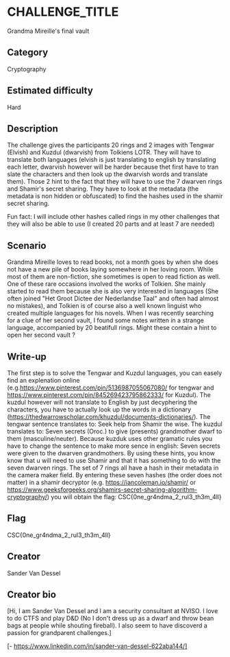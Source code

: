 # CHALLENGE_TITLE
Grandma Mireille's final vault

## Category
Cryptography

## Estimated difficulty
Hard

## Description
The challenge gives the participants 20 rings and 2 images with Tengwar (Elvish) and Kuzdul (dwarvish) from Tolkiens LOTR.
They will have to translate both languages (elvish is just translating to english by translating each letter, dwarvish however will be harder because thet first have to tran
slate the characters and then look up the dwarvish words and translate them).
Those 2 hint to the fact that they will have to use the 7 dwarven rings and Shamir's secret sharing.
They have to look at the metadata (the metadata is non hidden or obfuscated) to find the hashes used in the shamir secret sharing.

Fun fact: I will include other hashes called rings in my other challenges that they will also be able to use (I created 20 parts and at least 7 are needed)

## Scenario
Grandma Mireille loves to read books, not a month goes by when she does not have a new pile of books laying somewhere in her loving room.
While most of them are non-fiction, she sometimes is open to read fiction as well.
One of these rare occasions involved the works of Tolkien. She mainly started to read them because she is also very interested in languages (She often joined "Het Groot Dictee der Nederlandse Taal" and often had almost no mistakes),
and Tolkien is of course also a well known linguist who created multiple languages for his novels.
When I was recently searching for a clue of her second vault, I found some notes written in a strange language, accompanied by 20 beatifull rings.
Might these contain a hint to open her second vault ?

## Write-up
The first step is to solve the Tengwar and Kuzdul languages, you can easely find an explenation online (e.g.https://www.pinterest.com/pin/5136987055067080/ for tengwar and https://www.pinterest.com/pin/845269423795862333/ for Kuzdul). The kuzdul however will not translate to English by just decyphering the characters, you have to actually look up the words in a dictionary (https://thedwarrowscholar.com/khuzdul/documents-dictionaries/). The tengwar sentence translates to: Seek help from Shamir the wise. The kuzdul translates to: Seven secrets (Oroc.) to give (presents) grandmother dwarf to them (masculine/neuter). Because kuzduk uses other gramatic rules you have to change the sentence to make more sence in english: Seven secrets were given to the dwarven grandmothers.
By using these hints, you know know that u will need to use Shamir and that it has something to do with the seven dwarven rings.
The set of 7 rings all have a hash in their metadata in the camera maker field.
By entering these seven hashes (the order does not matter) in a shamir decryptor (e.g. https://iancoleman.io/shamir/ or https://www.geeksforgeeks.org/shamirs-secret-sharing-algorithm-cryptography/) you will obtain the flag: CSC{0ne_gr4ndma_2_rul3_th3m_4ll}

## Flag
CSC{0ne_gr4ndma_2_rul3_th3m_4ll}

## Creator
Sander Van Dessel

## Creator bio
[Hi, I am Sander Van Dessel and I am a security consultant at NVISO. I love to do CTFS and play D&D (No I don't dress up as a dwarf and throw bean bags at people while shouting fireball). I also seem to have discoverd a passion for grandparent challenges.]

[- https://www.linkedin.com/in/sander-van-dessel-622aba144/]
